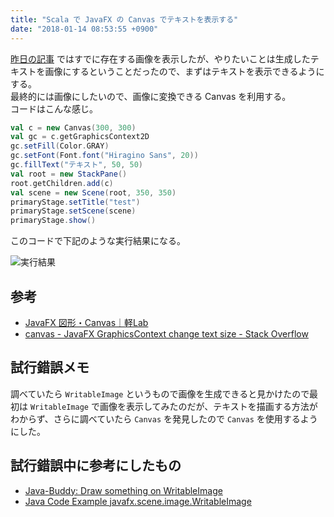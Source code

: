 ```yaml
---
title: "Scala で JavaFX の Canvas でテキストを表示する"
date: "2018-01-14 08:53:55 +0900"
---
```


[昨日の記事](/2018/1/13/scala-javafx-image/) ではすでに存在する画像を表示したが、やりたいことは生成したテキストを画像にするということだったので、まずはテキストを表示できるようにする。  
最終的には画像にしたいので、画像に変換できる Canvas を利用する。  
コードはこんな感じ。

```scala
val c = new Canvas(300, 300)
val gc = c.getGraphicsContext2D
gc.setFill(Color.GRAY)
gc.setFont(Font.font("Hiragino Sans", 20))
gc.fillText("テキスト", 50, 50)
val root = new StackPane()
root.getChildren.add(c)
val scene = new Scene(root, 350, 350)
primaryStage.setTitle("test")
primaryStage.setScene(scene)
primaryStage.show()
```

このコードで下記のような実行結果になる。

![実行結果](/images/2018/01/scala_javafx_generate_image-1.png)

## 参考

- [JavaFX 図形・Canvas｜軽Lab](http://krr.blog.shinobi.jp/javafx/javafx%20%E5%9B%B3%E5%BD%A2%E3%83%BBcanvas)
- [canvas - JavaFX GraphicsContext change text size - Stack Overflow](https://stackoverflow.com/questions/14530089/javafx-graphicscontext-change-text-size)

## 試行錯誤メモ

調べていたら `WritableImage` というもので画像を生成できると見かけたので最初は `WritableImage` で画像を表示してみたのだが、テキストを描画する方法がわからず、さらに調べていたら `Canvas` を発見したので `Canvas` を使用するようにした。

## 試行錯誤中に参考にしたもの

- [Java-Buddy: Draw something on WritableImage](http://java-buddy.blogspot.jp/2013/01/draw-something-on-writableimage.html)
- [Java Code Example javafx.scene.image.WritableImage](https://www.programcreek.com/java-api-examples/index.php?api=javafx.scene.image.WritableImage)
